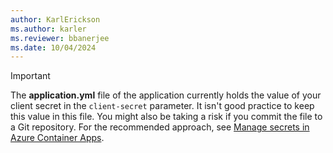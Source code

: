 ```yaml
---
author: KarlErickson
ms.author: karler
ms.reviewer: bbanerjee
ms.date: 10/04/2024
---
```


> [!IMPORTANT]
> The **application.yml** file of the application currently holds the value of your client secret in the `client-secret` parameter. It isn't good practice to keep this value in this file. You might also be taking a risk if you commit the file to a Git repository. For the recommended approach, see [Manage secrets in Azure Container Apps](/azure/container-apps/manage-secrets).
